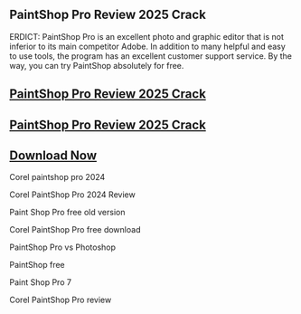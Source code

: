 ## PaintShop Pro Review 2025 Crack

ERDICT: PaintShop Pro is an excellent photo and graphic editor that is not inferior to its main competitor Adobe. In addition to many helpful and easy to use tools, the program has an excellent customer support service. By the way, you can try PaintShop absolutely for free.

##  [PaintShop Pro Review 2025 Crack](https://vstmania.net/nl/)

##  [PaintShop Pro Review 2025 Crack](https://vstmania.net/nl/)

##  [Download Now ](https://vstmania.net/nl/)

Corel paintshop pro 2024

Corel PaintShop Pro 2024 Review

Paint Shop Pro free old version

Corel PaintShop Pro free download

PaintShop Pro vs Photoshop

PaintShop free

Paint Shop Pro 7

Corel PaintShop Pro review
